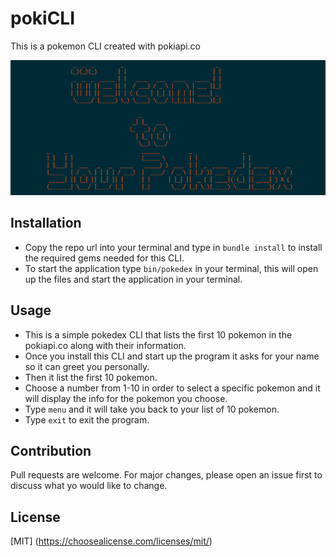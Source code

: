 # pokiCLI

This is a pokemon CLI created with pokiapi.co

![This is the title screen](/Images/pokeCLI.PNG)

## Installation

- Copy the repo url into your terminal and type in `bundle install` to install the required gems needed for this CLI.
- To start the application type `bin/pokedex` in your terminal, this will open up the files and start the application in your terminal.

## Usage

- This is a simple pokedex CLI that lists the first 10 pokemon in the pokiapi.co along with their information.
- Once you install this CLI and start up the program it asks for your name so it can greet you personally.
- Then it list the first 10 pokemon.
- Choose a number from 1-10 in order to select a specific pokemon and it will display the info for the pokemon you choose.
- Type `menu` and it will take you back to your list of 10 pokemon.
- Type `exit` to exit the program.

## Contribution

Pull requests are welcome. For major changes, please open an issue first to discuss what yo would like to change.

## License

[MIT]
(https://choosealicense.com/licenses/mit/)
